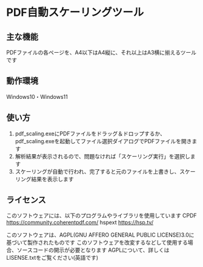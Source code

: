 # PDF自動スケーリングツール

## 主な機能
PDFファイルの各ページを、A4以下はA4縦に、それ以上はA3横に揃えるツールです

## 動作環境
Windows10・Windows11

## 使い方
1. pdf_scaling.exeにPDFファイルをドラッグ＆ドロップするか、pdf_scaling.exeを起動してファイル選択ダイアログでPDFファイルを開きます
2. 解析結果が表示されるので、問題なければ「スケーリング実行」を選択します
3. スケーリングが自動で行われ、完了すると元のファイルを上書きし、スケーリング結果を表示します

## ライセンス
このソフトウェアには、以下のプログラムやライブラリを使用しています
CPDF  https://community.coherentpdf.com/
hspext  https://hsp.tv/

このソフトウェアは、AGPL(GNU AFFERO GENERAL PUBLIC LICENSE)3.0に基づいて製作されたものです
このソフトウェアを改変するなどして使用する場合、ソースコードの開示が必要となります
AGPLについて、詳しくはLISENSE.txtをご覧ください(英語です)

